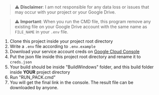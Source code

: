 > ⚠️ **Disclaimer**: I am not responsible for any data loss or issues that may occur with your project or your Google Drive.

> ⚠️ **Important**: When you run the CMD file, this program remove any existing file on your Google Drive account with the same name as `FILE_NAME` in your `.env` file.

1. Clone this project inside your project root directory
2. Write a `.env` file according to `.env.example`
3. Download your service account creds on [Google Cloud Console](https://console.cloud.google.com/apis/credentials)
4. Put the json file inside this project root directory and rename it to `creds.json`
5. Your build should be inside "BuildWindows" folder, and this build folder inside **YOUR** project directory
6. Run "RUN_PACK.cmd"
7. You will get the final link in the console. The result file can be downloaded by anyone.
